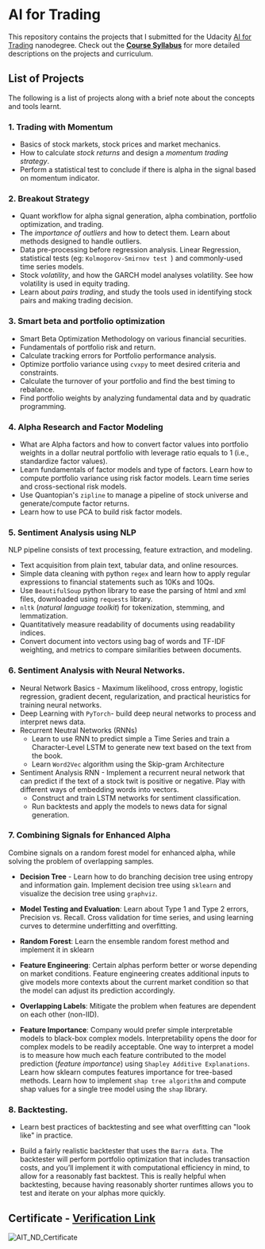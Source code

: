 # AI for Trading

This repository contains the projects that I submitted for the Udacity [AI for Trading](https://www.udacity.com/course/ai-for-trading--nd880) nanodegree. Check out the **[Course Syllabus](https://d20vrrgs8k4bvw.cloudfront.net/documents/en-US/AI+for+Trading+Learning+Nanodegree+Program+Syllabus.pdf)** for more detailed descriptions on the projects and curriculum.

## List of Projects
The following is a list of projects along with a brief note about the concepts and tools learnt.

### 1. Trading with Momentum
* Basics of stock markets, stock prices and market mechanics.
* How to calculate _stock returns_ and design a _momentum trading strategy_.
* Perform a statistical test to conclude if there is alpha in the signal based on momentum indicator.

### 2. Breakout Strategy
* Quant workflow for alpha signal generation, alpha combination, portfolio optimization, and trading.
* The _importance of outliers_ and how to detect them. Learn about methods designed to handle outliers.
* Data pre-processing before regression analysis. Linear Regression, statistical tests (eg: `Kolmogorov-Smirnov test `) and commonly-used time series models.
* Stock _volatility_, and how the GARCH model analyses volatility. See how volatility is used in equity trading.
* Learn about _pairs trading_, and study the tools used in identifying stock pairs and making trading decision.

### 3. Smart beta and portfolio optimization

* Smart Beta Optimization Methodology on various financial securities.
* Fundamentals of portfolio risk and return.
* Calculate tracking errors for Portfolio performance analysis.
* Optimize portfolio variance using `cvxpy` to meet desired  criteria and constraints.
* Calculate the turnover of your portfolio and find the best timing to rebalance.
* Find portfolio weights by analyzing fundamental data and by quadratic programming.

### 4. Alpha Research and Factor Modeling
* What are Alpha factors and how to convert factor values into portfolio weights in a dollar neutral portfolio with leverage ratio equals to 1 (i.e., standardize factor values).
* Learn fundamentals of factor models and type of factors. Learn how to compute portfolio variance using risk factor models. Learn time series and cross-sectional risk models.
* Use Quantopian's `zipline` to manage a pipeline of stock universe and generate/compute factor returns.
* Learn how to use PCA to build risk factor models.

### 5. Sentiment Analysis using NLP

NLP pipeline consists of text processing, feature extraction, and modeling.

* Text acquisition from plain text, tabular data, and online resources.
* Simple data cleaning with python `regex` and learn how to apply regular expressions to financial statements such as 10Ks and 10Qs.
* Use `BeautifulSoup` python library to ease the parsing of html and xml files, downloaded using `requests` library.
* `nltk` (_natural language toolkit_) for tokenization, stemming, and lemmatization.
* Quantitatively measure readability of documents using readability indices.
* Convert document into vectors using bag of words and TF-IDF weighting, and metrics to compare similarities between documents.

### 6. Sentiment Analysis with Neural Networks.

* Neural Network Basics - Maximum likelihood, cross entropy, logistic regression, gradient decent, regularization, and practical heuristics for training neural networks.
* Deep Learning with `PyTorch`- build deep neural networks to process
and interpret news data.
* Recurrent Neutral Networks (RNNs)
    - Learn to use RNN to predict simple a Time Series and train a Character-Level LSTM to generate new text based on the text from the book.
    - Learn `Word2Vec` algorithm using the Skip-gram Architecture
* Sentiment Analysis RNN - Implement a recurrent neural network that can predict if the text of a stock twit is positive or negative. Play with different ways of embedding words into vectors.
  - Construct and train LSTM networks for sentiment classification.
  - Run backtests and apply the models to news data for signal generation.

### 7. Combining Signals for Enhanced Alpha
Combine signals on a random forest model for enhanced alpha, while solving the
problem of overlapping samples.
* **Decision Tree** - Learn how to do branching decision tree using entropy and information gain. Implement decision tree using `sklearn` and visualize the decision tree using `graphviz`.

* **Model Testing and Evaluation**: Learn about Type 1 and Type 2 errors, Precision vs. Recall. Cross validation for time series, and using learning curves to determine underfitting and overfitting.

* **Random Forest**: Learn the ensemble random forest method and implement it in sklearn

* **Feature Engineering**: Certain alphas perform better or worse depending on market conditions. Feature engineering creates additional inputs to give models more contexts about the current market condition so that the model can adjust its prediction accordingly.

* **Overlapping Labels**: Mitigate the problem when features are dependent on each other (non-IID).

* **Feature Importance**: Company would prefer simple interpretable models to black-box complex models. Interpretability opens the door for complex models to be readily acceptable. One way to interpret a model is to measure how much each feature contributed to the model prediction (_feature importance_) using `Shapley Additive Explanations`. Learn how sklearn computes features importance for tree-based methods. Learn how to implement `shap tree algorithm` and compute shap values for a single tree model using the `shap` library.

### 8. Backtesting.
* Learn best practices of backtesting and see what overfitting can "look like" in practice.

* Build a fairly realistic backtester that uses the `Barra data`. The backtester will perform
portfolio optimization that includes transaction costs, and you’ll implement it with computational efficiency in mind, to allow for a reasonably fast backtest. This is really helpful when backtesting, because having reasonably shorter runtimes allows you to test and iterate on your alphas more quickly.


## Certificate - [Verification Link](https://confirm.udacity.com/SAJ5SHNY)
![AIT_ND_Certificate](https://user-images.githubusercontent.com/20330371/104146808-0241f480-53f2-11eb-9a5d-f3a8391a4b38.png)
